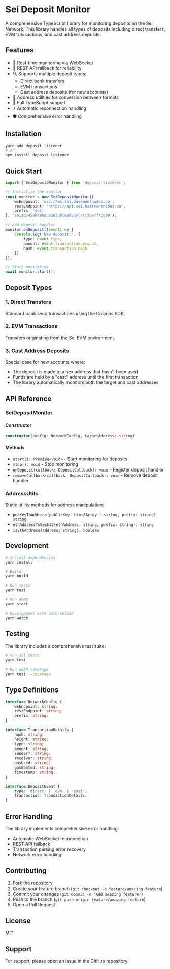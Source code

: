 # Sei Deposit Monitor

A comprehensive TypeScript library for monitoring deposits on the Sei Network. This library handles all types of deposits including direct transfers, EVM transactions, and cast address deposits.

## Features

- 🔄 Real-time monitoring via WebSocket
- 📡 REST API fallback for reliability
- 🔍 Supports multiple deposit types:
  - Direct bank transfers
  - EVM transactions
  - Cast address deposits (for new accounts)
- 🔐 Address utilities for conversion between formats
- 📝 Full TypeScript support
- ⚡ Automatic reconnection handling
- 🛡️ Comprehensive error handling

## Installation

```bash
yarn add deposit-listener
# or
npm install deposit-listener
```

## Quick Start

```typescript
import { SeiDepositMonitor } from 'deposit-listener';

// Initialize the monitor
const monitor = new SeiDepositMonitor({
    wsEndpoint: 'wss://ws.sei.basementnodes.ca',
    restEndpoint: 'https://api.sei.basementnodes.ca',
    prefix: 'sei'
}, 'sei1qv45ek49hqupx63u8lme9vcylarj3qe7f7cy99');

// Add deposit handler
monitor.onDeposit((event) => {
    console.log('New deposit:', {
        type: event.type,
        amount: event.transaction.amount,
        hash: event.transaction.hash
    });
});

// Start monitoring
await monitor.start();
```

## Deposit Types

### 1. Direct Transfers
Standard bank send transactions using the Cosmos SDK.

### 2. EVM Transactions
Transfers originating from the Sei EVM environment.

### 3. Cast Address Deposits
Special case for new accounts where:
- The deposit is made to a hex address that hasn't been used
- Funds are held by a "cast" address until the first transaction
- The library automatically monitors both the target and cast addresses

## API Reference

### SeiDepositMonitor

#### Constructor
```typescript
constructor(config: NetworkConfig, targetAddress: string)
```

#### Methods
- `start(): Promise<void>` - Start monitoring for deposits
- `stop(): void` - Stop monitoring
- `onDeposit(callback: DepositCallback): void` - Register deposit handler
- `removeCallback(callback: DepositCallback): void` - Remove deposit handler

### AddressUtils

Static utility methods for address manipulation:
- `pubKeyToAddress(publicKey: Uint8Array | string, prefix: string): string`
- `ethAddressToBech32(ethAddress: string, prefix: string): string`
- `isEthAddress(address: string): boolean`

## Development

```bash
# Install dependencies
yarn install

# Build
yarn build

# Run tests
yarn test

# Run demo
yarn start

# Development with auto-reload
yarn watch
```

## Testing

The library includes a comprehensive test suite:

```bash
# Run all tests
yarn test

# Run with coverage
yarn test --coverage
```

## Type Definitions

```typescript
interface NetworkConfig {
    wsEndpoint: string;
    restEndpoint: string;
    prefix: string;
}

interface TransactionDetails {
    hash: string;
    height: string;
    type: string;
    amount: string;
    sender?: string;
    receiver: string;
    gasUsed: string;
    gasWanted: string;
    timestamp: string;
}

interface DepositEvent {
    type: 'direct' | 'evm' | 'cast';
    transaction: TransactionDetails;
}
```

## Error Handling

The library implements comprehensive error handling:
- Automatic WebSocket reconnection
- REST API fallback
- Transaction parsing error recovery
- Network error handling

## Contributing

1. Fork the repository
2. Create your feature branch (`git checkout -b feature/amazing-feature`)
3. Commit your changes (`git commit -m 'Add amazing feature'`)
4. Push to the branch (`git push origin feature/amazing-feature`)
5. Open a Pull Request

## License

MIT

## Support

For support, please open an issue in the GitHub repository.
